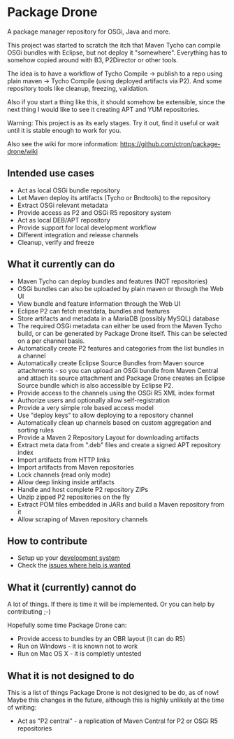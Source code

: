 Package Drone
=======

A package manager repository for OSGi, Java and more.

This project was started to scratch the itch that Maven Tycho can compile OSGi bundles with Eclipse, but not deploy it "somewhere". Everything has to somehow copied around with B3, P2Director or other tools.

The idea is to have a workflow of Tycho Compile -> publish to a repo using plain maven -> Tycho Compile (using deployed artifacts via P2). And some repository tools like cleanup, freezing, validation.

Also if you start a thing like this, it should somehow be extensible, since the next thing I would like to see it creating APT and YUM repositories.

Warning: This project is as its early stages. Try it out, find it useful or wait until it is stable enough to work for you.

Also see the wiki for more information: https://github.com/ctron/package-drone/wiki

Intended use cases
----------------

* Act as local OSGi bundle repository
 * Let Maven deploy its artifacts (Tycho or Bndtools) to the repository
 * Extract OSGi relevant metadata
 * Provide access as P2 and OSGi R5 repository system
* Act as local DEB/APT repository
* Provide support for local development workflow
 * Different integration and release channels
 * Cleanup, verify and freeze

What it currently can do
----------------

* Maven Tycho can deploy bundles and features (NOT repositories)
* OSGi bundles can also be uploaded by plain maven or through the Web UI
* View bundle and feature information through the Web UI
* Eclipse P2 can fetch meatdata, bundles and features
* Store artifacts and metadata in a MariaDB (possibly MySQL) database
* The required OSGi metadata can either be used from the Maven Tycho build, or can be generated by Package Drone itself. This can be selected on a per channel basis.
* Automatically create P2 features and categories from the list bundles in a channel
* Automatically create Eclipse Source Bundles from Maven source attachments - so you can upload an OSGi bundle from Maven Central and attach its source attachment and Package Drone creates an Eclipse Source bundle which is also accessible by Eclipse P2.
* Provide access to the channels using the OSGi R5 XML index format
* Authorize users and optionally allow self-registration
* Provide a very simple role based access model
* Use "deploy keys" to allow deploying to a repository channel
* Automatically clean up channels based on custom aggregation and sorting rules
* Provide a Maven 2 Repository Layout for downloading artifacts
* Extract meta data from ".deb" files and create a signed APT repository index
* Import artifacts from HTTP links
* Import artifacts from Maven repositories
* Lock channels (read only mode)
* Allow deep linking inside artifacts
* Handle and host complete P2 repository ZIPs
* Unzip zipped P2 repositories on the fly
* Extract POM files embedded in JARs and build a Maven repository from it
* Allow scraping of Maven repository channels

How to contribute
----------------

* Setup up your [development system](https://github.com/ctron/package-drone/wiki/Development)
* Check the [issues where help is wanted](https://github.com/ctron/package-drone/labels/help%20wanted)

What it (currently) cannot do
----------------

A lot of things. If there is time it will be implemented. Or you can help by contributing ;-)

Hopefully some time Package Drone can:

* Provide access to bundles by an OBR layout (it can do R5)
* Run on Windows - it is known not to work
* Run on Mac OS X - it is completly untested

What it is not designed to do
-----------------

This is a list of things Package Drone is not designed to be do, as of now! Maybe this changes in the future, although this is highly unlikely at the time of writing:

* Act as "P2 central" - a replication of Maven Central for P2 or OSGi R5 repositories


